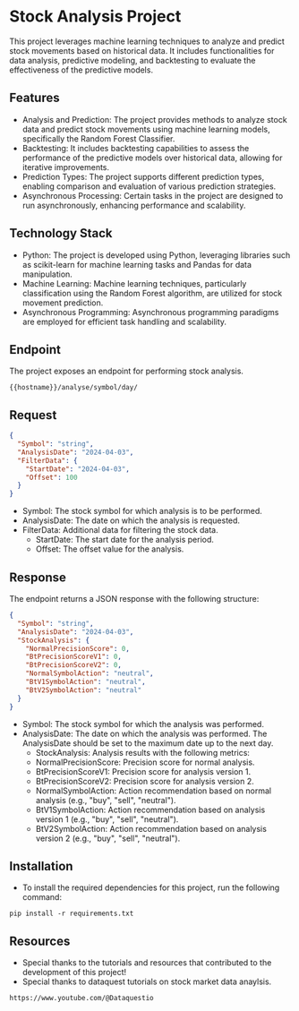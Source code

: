 # Stock Analysis Project

This project leverages machine learning techniques to analyze and predict stock movements based on historical data. It includes functionalities for data analysis, predictive modeling, and backtesting to evaluate the effectiveness of the predictive models.

## Features
- Analysis and Prediction: The project provides methods to analyze stock data and predict stock movements using machine learning models, specifically the Random Forest Classifier.
- Backtesting: It includes backtesting capabilities to assess the performance of the predictive models over historical data, allowing for iterative improvements.
- Prediction Types: The project supports different prediction types, enabling comparison and evaluation of various prediction strategies.
- Asynchronous Processing: Certain tasks in the project are designed to run asynchronously, enhancing performance and scalability.

## Technology Stack
- Python: The project is developed using Python, leveraging libraries such as scikit-learn for machine learning tasks and Pandas for data manipulation.
- Machine Learning: Machine learning techniques, particularly classification using the Random Forest algorithm, are utilized for stock movement prediction.
- Asynchronous Programming: Asynchronous programming paradigms are employed for efficient task handling and scalability.

## Endpoint

The project exposes an endpoint for performing stock analysis.

`{{hostname}}/analyse/symbol/day/`

## Request

```json
{
  "Symbol": "string",
  "AnalysisDate": "2024-04-03",
  "FilterData": {
    "StartDate": "2024-04-03",
    "Offset": 100
  }
}
```

- Symbol: The stock symbol for which analysis is to be performed.
- AnalysisDate: The date on which the analysis is requested.
- FilterData: Additional data for filtering the stock data.
  - StartDate: The start date for the analysis period.
  - Offset: The offset value for the analysis.

## Response
The endpoint returns a JSON response with the following structure:

```json
{
  "Symbol": "string",
  "AnalysisDate": "2024-04-03",
  "StockAnalysis": {
    "NormalPrecisionScore": 0,
    "BtPrecisionScoreV1": 0,
    "BtPrecisionScoreV2": 0,
    "NormalSymbolAction": "neutral",
    "BtV1SymbolAction": "neutral",
    "BtV2SymbolAction": "neutral"
  }
}
```

- Symbol: The stock symbol for which the analysis was performed.
- AnalysisDate: The date on which the analysis was performed. The AnalysisDate should be set to the maximum date up to the next day.
  - StockAnalysis: Analysis results with the following metrics:
  - NormalPrecisionScore: Precision score for normal analysis.
  - BtPrecisionScoreV1: Precision score for analysis version 1.
  - BtPrecisionScoreV2: Precision score for analysis version 2.
  - NormalSymbolAction: Action recommendation based on normal analysis (e.g., "buy", "sell", "neutral").
  - BtV1SymbolAction: Action recommendation based on analysis version 1 (e.g., "buy", "sell", "neutral").
  - BtV2SymbolAction: Action recommendation based on analysis version 2 (e.g., "buy", "sell", "neutral").

## Installation

- To install the required dependencies for this project, run the following command:

```console
pip install -r requirements.txt
```

## Resources

- Special thanks to the tutorials and resources that contributed to the development of this project!
- Special thanks to dataquest tutorials on stock market data anaylsis.

`https://www.youtube.com/@Dataquestio`
